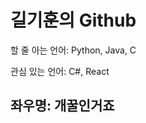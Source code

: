# 길기훈의 Github

할 줄 아는 언어: Python, Java, C   
   
관심 있는 언어: C#, React   

## 좌우명: 개꿀인거죠
<!--

# 으아\~ 들이대\~으아\~ 들이대\~으아\~ 들이대\~으아\~ 들이대\~으아\~ 들이대\~으아\~ 들이대\~으아\~ 들이대\~으아\~ 들이대\~으아\~ 들이대\~으아\~ 들이대\~으아\~ 들이대\~으아\~ 들이대\~으아\~ 들이대\~으아\~ 들이대\~으아\~ 들이대\~으아\~ 들이대\~으아\~ 들이대\~으아\~ 들이대\~으아\~ 들이대\~으아\~ 들이대\~으아\~ 들이대\~으아\~ 들이대\~으아\~ 들이대\~으아\~ 들이대\~으아\~ 들이대\~으아\~ 들이대\~으아\~ 들이대\~으아\~ 들이대\~으아\~ 들이대\~으아\~ 들이대\~으아\~ 들이대\~으아\~ 들이대\~으아\~ 들이대\~으아\~ 들이대\~으아\~ 들이대\~으아\~ 들이대\~으아\~ 들이대\~으아\~ 들이대\~으아\~ 들이대\~으아\~ 들이대\~으아\~ 들이대\~으아\~ 들이대\~으아\~ 들이대\~으아\~ 들이대\~으아\~ 들이대\~으아\~ 들이대\~으아\~ 들이대\~으아\~ 들이대\~으아\~ 들이대\~으아\~ 들이대\~으아\~ 들이대\~으아\~ 들이대\~으아\~ 들이대\~으아\~ 들이대\~으아\~ 들이대\~으아\~ 들이대\~으아\~ 들이대\~으아\~ 들이대\~으아\~ 들이대\~으아\~ 들이대\~으아\~ 들이대\~으아\~ 들이대\~으아\~ 들이대\~으아\~ 들이대\~으아\~ 들이대\~으아\~ 들이대\~으아\~ 들이대\~으아\~ 들이대\~으아\~ 들이대\~으아\~ 들이대\~으아\~ 들이대\~으아\~ 들이대\~으아\~ 들이대\~으아\~ 들이대\~으아\~ 들이대\~으아\~ 들이대\~으아\~ 들이대\~으아\~ 들이대\~으아\~ 들이대\~으아\~ 들이대\~으아\~ 들이대\~으아\~ 들이대\~으아\~ 들이대\~으아\~ 들이대\~으아\~ 들이대\~으아\~ 들이대\~으아\~ 들이대\~으아\~ 들이대\~으아\~ 들이대\~으아\~ 들이대\~으아\~ 들이대\~으아\~ 들이대\~으아\~ 들이대\~으아\~ 들이대\~으아\~ 들이대\~으아\~ 들이대\~으아\~ 들이대\~으아\~ 들이대\~으아\~ 들이대\~으아\~ 들이대\~으아\~ 들이대\~으아\~ 들이대\~으아\~ 들이대\~으아\~ 들이대\~으아\~ 들이대\~으아\~ 들이대\~으아\~ 들이대\~으아\~ 들이대\~으아\~ 들이대\~으아\~ 들이대\~으아\~ 들이대\~으아\~ 들이대\~으아\~ 들이대\~으아\~ 들이대\~으아\~ 들이대\~으아\~ 들이대\~으아\~ 들이대\~으아\~ 들이대\~으아\~ 들이대\~으아\~ 들이대\~으아\~ 들이대\~으아\~ 들이대\~으아\~ 들이대\~으아\~ 들이대\~으아\~ 들이대\~으아\~ 들이대\~으아\~ 들이대\~으아\~ 들이대\~으아\~ 들이대\~으아\~ 들이대\~으아\~ 들이대\~으아\~ 들이대\~으아\~ 들이대\~으아\~ 들이대\~으아\~ 들이대\~으아\~ 들이대\~으아\~ 들이대\~으아\~ 들이대\~으아\~ 들이대\~으아\~ 들이대\~으아\~ 들이대\~으아\~ 들이대\~으아\~ 들이대\~으아\~ 들이대\~으아\~ 들이대\~으아\~ 들이대\~으아\~ 들이대\~으아\~ 들이대\~으아\~ 들이대\~으아\~ 들이대\~으아\~ 들이대\~으아\~ 들이대\~으아\~ 들이대\~으아\~ 들이대\~으아\~ 들이대\~으아\~ 들이대\~으아\~ 들이대\~으아\~ 들이대\~으아\~ 들이대\~으아\~ 들이대\~으아\~ 들이대\~으아\~ 들이대\~으아\~ 들이대\~으아\~ 들이대\~으아\~ 들이대\~으아\~ 들이대\~으아\~ 들이대\~으아\~ 들이대\~으아\~ 들이대\~으아\~ 들이대\~으아\~ 들이대\~으아\~ 들이대\~으아\~ 들이대\~으아\~ 들이대\~으아\~ 들이대\~으아\~ 들이대\~으아\~ 들이대\~으아\~ 들이대\~으아\~ 들이대\~으아\~ 들이대\~으아\~ 들이대\~으아\~ 들이대\~으아\~ 들이대\~으아\~ 들이대\~으아\~ 들이대\~으아\~ 들이대\~으아\~ 들이대\~으아\~ 들이대\~으아\~ 들이대\~으아\~ 들이대\~으아\~ 들이대\~으아\~ 들이대\~으아\~ 들이대\~으아\~ 들이대\~으아\~ 들이대\~으아\~ 들이대\~으아\~ 들이대\~으아\~ 들이대\~으아\~ 들이대\~으아\~ 들이대\~으아\~ 들이대\~으아\~ 들이대\~으아\~ 들이대\~으아\~ 들이대\~으아\~ 들이대\~으아\~ 들이대\~으아\~ 들이대\~으아\~ 들이대\~으아\~ 들이대\~으아\~ 들이대\~으아\~ 들이대\~으아\~ 들이대\~으아\~ 들이대\~으아\~ 들이대\~으아\~ 들이대\~으아\~ 들이대\~으아\~ 들이대\~으아\~ 들이대\~으아\~ 들이대\~으아\~ 들이대\~으아\~ 들이대\~으아\~ 들이대\~으아\~ 들이대\~으아\~ 들이대\~으아\~ 들이대\~으아\~ 들이대\~으아\~ 들이대\~으아\~ 들이대\~으아\~ 들이대\~으아\~ 들이대\~으아\~ 들이대\~으아\~ 들이대\~으아\~ 들이대\~으아\~ 들이대\~으아\~ 들이대\~으아\~ 들이대\~으아\~ 들이대\~으아\~ 들이대\~으아\~ 들이대\~으아\~ 들이대\~으아\~ 들이대\~으아\~ 들이대\~으아\~ 들이대\~으아\~ 들이대\~으아\~ 들이대\~으아\~ 들이대\~으아\~ 들이대\~으아\~ 들이대\~으아\~ 들이대\~으아\~ 들이대\~으아\~ 들이대\~으아\~ 들이대\~으아\~ 들이대\~으아\~ 들이대\~으아\~ 들이대\~으아\~ 들이대\~으아\~ 들이대\~으아\~ 들이대\~으아\~ 들이대\~으아\~ 들이대\~으아\~ 들이대\~으아\~ 들이대\~으아\~ 들이대\~으아\~ 들이대\~으아\~ 들이대\~으아\~ 들이대\~으아\~ 들이대\~으아\~ 들이대\~으아\~ 들이대\~으아\~ 들이대\~으아\~ 들이대\~으아\~ 들이대\~으아\~ 들이대\~으아\~ 들이대\~으아\~ 들이대\~으아\~ 들이대\~으아\~ 들이대\~으아\~ 들이대\~으아\~ 들이대\~으아\~ 들이대\~으아\~ 들이대\~으아\~ 들이대\~으아\~ 들이대\~으아\~ 들이대\~으아\~ 들이대\~으아\~ 들이대\~으아\~ 들이대\~으아\~ 들이대\~으아\~ 들이대\~으아\~ 들이대\~으아\~ 들이대\~으아\~ 들이대\~으아\~ 들이대\~으아\~ 들이대\~으아\~ 들이대\~으아\~ 들이대\~으아\~ 들이대\~으아\~ 들이대\~으아\~ 들이대\~으아\~ 들이대\~으아\~ 들이대\~으아\~ 들이대\~으아\~ 들이대\~으아\~ 들이대\~으아\~ 들이대\~으아\~ 들이대\~으아\~ 들이대\~으아\~ 들이대\~으아\~ 들이대\~으아\~ 들이대\~으아\~ 들이대\~으아\~ 들이대\~으아\~ 들이대\~으아\~ 들이대\~으아\~ 들이대\~으아\~ 들이대\~으아\~ 들이대\~으아\~ 들이대\~으아\~ 들이대\~으아\~ 들이대\~으아\~ 들이대\~으아\~ 들이대\~으아\~ 들이대\~으아\~ 들이대\~으아\~ 들이대\~으아\~ 들이대\~으아\~ 들이대\~으아\~ 들이대\~으아\~ 들이대\~으아\~ 들이대\~으아\~ 들이대\~으아\~ 들이대\~으아\~ 들이대\~으아\~ 들이대\~으아\~ 들이대\~으아\~ 들이대\~으아\~ 들이대\~으아\~ 들이대\~으아\~ 들이대\~으아\~ 들이대\~으아\~ 들이대\~으아\~ 들이대\~으아\~ 들이대\~으아\~ 들이대\~으아\~ 들이대\~으아\~ 들이대\~으아\~ 들이대\~으아\~ 들이대\~으아\~ 들이대\~으아\~ 들이대\~으아\~ 들이대\~으아\~ 들이대\~으아\~ 들이대\~으아\~ 들이대\~으아\~ 들이대\~으아\~ 들이대\~으아\~ 들이대\~으아\~ 들이대\~으아\~ 들이대\~으아\~ 들이대\~으아\~ 들이대\~으아\~ 들이대\~으아\~ 들이대\~으아\~ 들이대\~으아\~ 들이대\~으아\~ 들이대\~으아\~ 들이대\~으아\~ 들이대\~으아\~ 들이대\~으아\~ 들이대\~으아\~ 들이대\~으아\~ 들이대\~으아\~ 들이대\~으아\~ 들이대\~으아\~ 들이대\~으아\~ 들이대\~으아\~ 들이대\~으아\~ 들이대\~으아\~ 들이대\~으아\~ 들이대\~으아\~ 들이대\~으아\~ 들이대\~으아\~ 들이대\~으아\~ 들이대\~으아\~ 들이대\~으아\~ 들이대\~으아\~ 들이대\~으아\~ 들이대\~으아\~ 들이대\~으아\~ 들이대\~으아\~ 들이대\~으아\~ 들이대\~으아\~ 들이대\~으아\~ 들이대\~으아\~ 들이대\~으아\~ 들이대\~으아\~ 들이대\~으아\~ 들이대\~으아\~ 들이대\~으아\~ 들이대\~으아\~ 들이대\~으아\~ 들이대\~으아\~ 들이대\~으아\~ 들이대\~으아\~ 들이대\~으아\~ 들이대\~으아\~ 들이대\~으아\~ 들이대\~으아\~ 들이대\~으아\~ 들이대\~으아\~ 들이대\~으아\~ 들이대\~으아\~ 들이대\~으아\~ 들이대\~으아\~ 들이대\~으아\~ 들이대\~으아\~ 들이대\~으아\~ 들이대\~으아\~ 들이대\~으아\~ 들이대\~으아\~ 들이대\~으아\~ 들이대\~으아\~ 들이대\~으아\~ 들이대\~으아\~ 들이대\~으아\~ 들이대\~으아\~ 들이대\~으아\~ 들이대\~으아\~ 들이대\~으아\~ 들이대\~으아\~ 들이대\~으아\~ 들이대\~으아\~ 들이대\~으아\~ 들이대\~으아\~ 들이대\~으아\~ 들이대\~으아\~ 들이대\~으아\~ 들이대\~으아\~ 들이대\~으아\~ 들이대\~으아\~ 들이대\~으아\~ 들이대\~으아\~ 들이대\~으아\~ 들이대\~으아\~ 들이대\~으아\~ 들이대\~으아\~ 들이대\~으아\~ 들이대\~으아\~ 들이대\~으아\~ 들이대\~으아\~ 들이대\~으아\~ 들이대\~으아\~ 들이대\~으아\~ 들이대\~으아\~ 들이대\~으아\~ 들이대\~으아\~ 들이대\~으아\~ 들이대\~으아\~ 들이대\~으아\~ 들이대\~으아\~ 들이대\~으아\~ 들이대\~으아\~ 들이대\~으아\~ 들이대\~으아\~ 들이대\~으아\~ 들이대\~으아\~ 들이대\~으아\~ 들이대\~으아\~ 들이대\~으아\~ 들이대\~으아\~ 들이대\~으아\~ 들이대\~으아\~ 들이대\~으아\~ 들이대\~으아\~ 들이대\~으아\~ 들이대\~으아\~ 들이대\~으아\~ 들이대\~으아\~ 들이대\~으아\~ 들이대\~으아\~ 들이대\~으아\~ 들이대\~으아\~ 들이대\~으아\~ 들이대\~으아\~ 들이대\~으아\~ 들이대\~으아\~ 들이대\~으아\~ 들이대\~으아\~ 들이대\~으아\~ 들이대\~으아\~ 들이대\~으아\~ 들이대\~으아\~ 들이대\~으아\~ 들이대\~으아\~ 들이대\~으아\~ 들이대\~으아\~ 들이대\~으아\~ 들이대\~으아\~ 들이대\~으아\~ 들이대\~으아\~ 들이대\~으아\~ 들이대\~으아\~ 들이대\~으아\~ 들이대\~으아\~ 들이대\~으아\~ 들이대\~으아\~ 들이대\~으아\~ 들이대\~으아\~ 들이대\~으아\~ 들이대\~으아\~ 들이대\~으아\~ 들이대\~으아\~ 들이대\~으아\~ 들이대\~으아\~ 들이대\~으아\~ 들이대\~으아\~ 들이대\~으아\~ 들이대\~으아\~ 들이대\~으아\~ 들이대\~으아\~ 들이대\~으아\~ 들이대\~으아\~ 들이대\~으아\~ 들이대\~으아\~ 들이대\~으아\~ 들이대\~으아\~ 들이대\~으아\~ 들이대\~으아\~ 들이대\~으아\~ 들이대\~으아\~ 들이대\~으아\~ 들이대\~으아\~ 들이대\~으아\~ 들이대\~으아\~ 들이대\~으아\~ 들이대\~으아\~ 들이대\~으아\~ 들이대\~으아\~ 들이대\~으아\~ 들이대\~으아\~ 들이대\~으아\~ 들이대\~으아\~ 들이대\~으아\~ 들이대\~으아\~ 들이대\~으아\~ 들이대\~으아\~ 들이대\~으아\~ 들이대\~으아\~ 들이대\~으아\~ 들이대\~으아\~ 들이대\~으아\~ 들이대\~으아\~ 들이대\~으아\~ 들이대\~으아\~ 들이대\~으아\~ 들이대\~으아\~ 들이대\~으아\~ 들이대\~으아\~ 들이대\~으아\~ 들이대\~으아\~ 들이대\~으아\~ 들이대\~으아\~ 들이대\~으아\~ 들이대\~으아\~ 들이대\~으아\~ 들이대\~으아\~ 들이대\~으아\~ 들이대\~으아\~ 들이대\~으아\~ 들이대\~으아\~ 들이대\~으아\~ 들이대\~으아\~ 들이대\~으아\~ 들이대\~으아\~ 들이대\~으아\~ 들이대\~으아\~ 들이대\~으아\~ 들이대\~으아\~ 들이대\~으아\~ 들이대\~으아\~ 들이대\~으아\~ 들이대\~으아\~ 들이대\~으아\~ 들이대\~으아\~ 들이대\~으아\~ 들이대\~으아\~ 들이대\~으아\~ 들이대\~으아\~ 들이대\~으아\~ 들이대\~으아\~ 들이대\~으아\~ 들이대\~으아\~ 들이대\~으아\~ 들이대\~으아\~ 들이대\~으아\~ 들이대\~으아\~ 들이대\~으아\~ 들이대\~으아\~ 들이대\~으아\~ 들이대\~으아\~ 들이대\~으아\~ 들이대\~으아\~ 들이대\~으아\~ 들이대\~으아\~ 들이대\~으아\~ 들이대\~으아\~ 들이대\~으아\~ 들이대\~으아\~ 들이대\~으아\~ 들이대\~으아\~ 들이대\~으아\~ 들이대\~으아\~ 들이대\~으아\~ 들이대\~으아\~ 들이대\~으아\~ 들이대\~으아\~ 들이대\~으아\~ 들이대\~으아\~ 들이대\~으아\~ 들이대\~으아\~ 들이대\~으아\~ 들이대\~으아\~ 들이대\~으아\~ 들이대\~으아\~ 들이대\~으아\~ 들이대\~으아\~ 들이대\~으아\~ 들이대\~으아\~ 들이대\~으아\~ 들이대\~으아\~ 들이대\~으아\~ 들이대\~으아\~ 들이대\~으아\~ 들이대\~으아\~ 들이대\~으아\~ 들이대\~으아\~ 들이대\~으아\~ 들이대\~으아\~ 들이대\~으아\~ 들이대\~으아\~ 들이대\~으아\~ 들이대\~으아\~ 들이대\~으아\~ 들이대\~으아\~ 들이대\~으아\~ 들이대\~으아\~ 들이대\~으아\~ 들이대\~으아\~ 들이대\~으아\~ 들이대\~으아\~ 들이대\~으아\~ 들이대\~으아\~ 들이대\~으아\~ 들이대\~으아\~ 들이대\~으아\~ 들이대\~으아\~ 들이대\~으아\~ 들이대\~으아\~ 들이대\~으아\~ 들이대\~으아\~ 들이대\~으아\~ 들이대\~으아\~ 들이대\~으아\~ 들이대\~으아\~ 들이대\~으아\~ 들이대\~으아\~ 들이대\~으아\~ 들이대\~으아\~ 들이대\~으아\~ 들이대\~으아\~ 들이대\~으아\~ 들이대\~으아\~ 들이대\~으아\~ 들이대\~으아\~ 들이대\~으아\~ 들이대\~으아\~ 들이대\~으아\~ 들이대\~으아\~ 들이대\~으아\~ 들이대\~으아\~ 들이대\~으아\~ 들이대\~으아\~ 들이대\~으아\~ 들이대\~으아\~ 들이대\~으아\~ 들이대\~으아\~ 들이대\~으아\~ 들이대\~으아\~ 들이대\~으아\~ 들이대\~으아\~ 들이대\~으아\~ 들이대\~으아\~ 들이대\~으아\~ 들이대\~으아\~ 들이대\~으아\~ 들이대\~으아\~ 들이대\~으아\~ 들이대\~으아\~ 들이대\~으아\~ 들이대\~으아\~ 들이대\~으아\~ 들이대\~으아\~ 들이대\~으아\~ 들이대\~으아\~ 들이대\~으아\~ 들이대\~으아\~ 들이대\~으아\~ 들이대\~으아\~ 들이대\~으아\~ 들이대\~으아\~ 들이대\~으아\~ 들이대\~으아\~ 들이대\~으아\~ 들이대\~으아\~ 들이대\~으아\~ 들이대\~으아\~ 들이대\~으아\~ 들이대\~으아\~ 들이대\~으아\~ 들이대\~으아\~ 들이대\~으아\~ 들이대\~으아\~ 들이대\~으아\~ 들이대\~으아\~ 들이대\~으아\~ 들이대\~으아\~ 들이대\~으아\~ 들이대\~으아\~ 들이대\~으아\~ 들이대\~으아\~ 들이대\~으아\~ 들이대\~으아\~ 들이대\~으아\~ 들이대\~으아\~ 들이대\~으아\~ 들이대\~으아\~ 들이대\~으아\~ 들이대\~으아\~ 들이대\~으아\~ 들이대\~으아\~ 들이대\~으아\~ 들이대\~으아\~ 들이대\~으아\~ 들이대\~으아\~ 들이대\~으아\~ 들이대\~으아\~ 들이대\~으아\~ 들이대\~으아\~ 들이대\~으아\~ 들이대\~으아\~ 들이대\~으아\~ 들이대\~으아\~ 들이대\~으아\~ 들이대\~으아\~ 들이대\~으아\~ 들이대\~으아\~ 들이대\~으아\~ 들이대\~으아\~ 들이대\~으아\~ 들이대\~으아\~ 들이대\~으아\~ 들이대\~으아\~ 들이대\~으아\~ 들이대\~으아\~ 들이대\~으아\~ 들이대\~으아\~ 들이대\~으아\~ 들이대\~으아\~ 들이대\~으아\~ 들이대\~으아\~ 들이대\~으아\~ 들이대\~으아\~ 들이대\~으아\~ 들이대\~으아\~ 들이대\~으아\~ 들이대\~으아\~ 들이대\~으아\~ 들이대\~으아\~ 들이대\~으아\~ 들이대\~으아\~ 들이대\~으아\~ 들이대\~으아\~ 들이대\~으아\~ 들이대\~으아\~ 들이대\~으아\~ 들이대\~으아\~ 들이대\~으아\~ 들이대\~으아\~ 들이대\~으아\~ 들이대\~으아\~ 들이대\~으아\~ 들이대\~으아\~ 들이대\~으아\~ 들이대\~으아\~ 들이대\~으아\~ 들이대\~으아\~ 들이대\~으아\~ 들이대\~으아\~ 들이대\~으아\~ 들이대\~으아\~ 들이대\~으아\~ 들이대\~으아\~ 들이대\~으아\~ 들이대\~으아\~ 들이대\~으아\~ 들이대\~으아\~ 들이대\~으아\~ 들이대\~으아\~ 들이대\~으아\~ 들이대\~으아\~ 들이대\~으아\~ 들이대\~으아\~ 들이대\~으아\~ 들이대\~으아\~ 들이대\~으아\~ 들이대\~으아\~ 들이대\~으아\~ 들이대\~으아\~ 들이대\~으아\~ 들이대\~으아\~ 들이대\~으아\~ 들이대\~으아\~ 들이대\~으아\~ 들이대\~으아\~ 들이대\~으아\~ 들이대\~으아\~ 들이대\~으아\~ 들이대\~으아\~ 들이대\~으아\~ 들이대\~으아\~ 들이대\~으아\~ 들이대\~으아\~ 들이대\~으아\~ 들이대\~으아\~ 들이대\~으아\~ 들이대\~으아\~ 들이대\~으아\~ 들이대\~으아\~ 들이대\~으아\~ 들이대\~으아\~ 들이대\~으아\~ 들이대\~으아\~ 들이대\~으아\~ 들이대\~으아\~ 들이대\~으아\~ 들이대\~으아\~ 들이대\~으아\~ 들이대\~으아\~ 들이대\~으아\~ 들이대\~으아\~ 들이대\~으아\~ 들이대\~으아\~ 들이대\~으아\~ 들이대\~으아\~ 들이대\~으아\~ 들이대\~으아\~ 들이대\~으아\~ 들이대\~으아\~ 들이대\~으아\~ 들이대\~으아\~ 들이대\~으아\~ 들이대\~으아\~ 들이대\~으아\~ 들이대\~으아\~ 들이대\~으아\~ 들이대\~으아\~ 들이대\~으아\~ 들이대\~으아\~ 들이대\~으아\~ 들이대\~으아\~ 들이대\~으아\~ 들이대\~으아\~ 들이대\~으아\~ 들이대\~으아\~ 들이대\~으아\~ 들이대\~으아\~ 들이대\~으아\~ 들이대\~으아\~ 들이대\~으아\~ 들이대\~으아\~ 들이대\~으아\~ 들이대\~으아\~ 들이대\~으아\~ 들이대\~으아\~ 들이대\~으아\~ 들이대\~으아\~ 들이대\~으아\~ 들이대\~으아\~ 들이대\~으아\~ 들이대\~으아\~ 들이대\~으아\~ 들이대\~으아\~ 들이대\~으아\~ 들이대\~으아\~ 들이대\~으아\~ 들이대\~으아\~ 들이대\~으아\~ 들이대\~으아\~ 들이대\~으아\~ 들이대\~으아\~ 들이대\~으아\~ 들이대\~으아\~ 들이대\~으아\~ 들이대\~으아\~ 들이대\~으아\~ 들이대\~으아\~ 들이대\~으아\~ 들이대\~으아\~ 들이대\~으아\~ 들이대\~으아\~ 들이대\~으아\~ 들이대\~으아\~ 들이대\~으아\~ 들이대\~으아\~ 들이대\~으아\~ 들이대\~으아\~ 들이대\~으아\~ 들이대\~으아\~ 들이대\~으아\~ 들이대\~으아\~ 들이대\~으아\~ 들이대\~으아\~ 들이대\~으아\~ 들이대\~으아\~ 들이대\~으아\~ 들이대\~으아\~ 들이대\~으아\~ 들이대\~으아\~ 들이대\~으아\~ 들이대\~으아\~ 들이대\~으아\~ 들이대\~으아\~ 들이대\~으아\~ 들이대\~으아\~ 들이대\~으아\~ 들이대\~으아\~ 들이대\~으아\~ 들이대\~으아\~ 들이대\~으아\~ 들이대\~으아\~ 들이대\~으아\~ 들이대\~으아\~ 들이대\~으아\~ 들이대\~으아\~ 들이대\~으아\~ 들이대\~으아\~ 들이대\~으아\~ 들이대\~으아\~ 들이대\~으아\~ 들이대\~으아\~ 들이대\~으아\~ 들이대\~으아\~ 들이대\~으아\~ 들이대\~으아\~ 들이대\~으아\~ 들이대\~으아\~ 들이대\~으아\~ 들이대\~으아\~ 들이대\~으아\~ 들이대\~으아\~ 들이대\~으아\~ 들이대\~으아\~ 들이대\~으아\~ 들이대\~으아\~ 들이대\~으아\~ 들이대\~으아\~ 들이대\~으아\~ 들이대\~으아\~ 들이대\~으아\~ 들이대\~으아\~ 들이대\~으아\~ 들이대\~으아\~ 들이대\~으아\~ 들이대\~으아\~ 들이대\~으아\~ 들이대\~으아\~ 들이대\~으아\~ 들이대\~으아\~ 들이대\~으아\~ 들이대\~으아\~ 들이대\~으아\~ 들이대\~으아\~ 들이대\~으아\~ 들이대\~으아\~ 들이대\~으아\~ 들이대\~으아\~ 들이대\~으아\~ 들이대\~으아\~ 들이대\~으아\~ 들이대\~으아\~ 들이대\~으아\~ 들이대\~으아\~ 들이대\~으아\~ 들이대\~으아\~ 들이대\~으아\~ 들이대\~으아\~ 들이대\~으아\~ 들이대\~으아\~ 들이대\~으아\~ 들이대\~으아\~ 들이대\~으아\~ 들이대\~으아\~ 들이대\~으아\~ 들이대\~으아\~ 들이대\~으아\~ 들이대\~으아\~ 들이대\~으아\~ 들이대\~으아\~ 들이대\~으아\~ 들이대\~으아\~ 들이대\~으아\~ 들이대\~으아\~ 들이대\~으아\~ 들이대\~으아\~ 들이대\~으아\~ 들이대\~으아\~ 들이대\~으아\~ 들이대\~으아\~ 들이대\~으아\~ 들이대\~으아\~ 들이대\~으아\~ 들이대\~으아\~ 들이대\~으아\~ 들이대\~으아\~ 들이대\~으아\~ 들이대\~으아\~ 들이대\~으아\~ 들이대\~으아\~ 들이대\~으아\~ 들이대\~으아\~ 들이대\~으아\~ 들이대\~으아\~ 들이대\~으아\~ 들이대\~으아\~ 들이대\~으아\~ 들이대\~으아\~ 들이대\~으아\~ 들이대\~으아\~ 들이대\~으아\~ 들이대\~으아\~ 들이대\~으아\~ 들이대\~으아\~ 들이대\~으아\~ 들이대\~으아\~ 들이대\~으아\~ 들이대\~으아\~ 들이대\~으아\~ 들이대\~으아\~ 들이대\~으아\~ 들이대\~으아\~ 들이대\~으아\~ 들이대\~으아\~ 들이대\~으아\~ 들이대\~으아\~ 들이대\~으아\~ 들이대\~으아\~ 들이대\~으아\~ 들이대\~으아\~ 들이대\~으아\~ 들이대\~으아\~ 들이대\~으아\~ 들이대\~으아\~ 들이대\~으아\~ 들이대\~으아\~ 들이대\~으아\~ 들이대\~으아\~ 들이대\~으아\~ 들이대\~으아\~ 들이대\~으아\~ 들이대\~으아\~ 들이대\~으아\~ 들이대\~으아\~ 들이대\~으아\~ 들이대\~으아\~ 들이대\~으아\~ 들이대\~으아\~ 들이대\~으아\~ 들이대\~으아\~ 들이대\~으아\~ 들이대\~으아\~ 들이대\~으아\~ 들이대\~으아\~ 들이대\~으아\~ 들이대\~으아\~ 들이대\~으아\~ 들이대\~으아\~ 들이대\~으아\~ 들이대\~으아\~ 들이대\~으아\~ 들이대\~으아\~ 들이대\~으아\~ 들이대\~으아\~ 들이대\~으아\~ 들이대\~으아\~ 들이대\~으아\~ 들이대\~으아\~ 들이대\~으아\~ 들이대\~으아\~ 들이대\~으아\~ 들이대\~으아\~ 들이대\~으아\~ 들이대\~으아\~ 들이대\~으아\~ 들이대\~으아\~ 들이대\~으아\~ 들이대\~으아\~ 들이대\~으아\~ 들이대\~으아\~ 들이대\~으아\~ 들이대\~으아\~ 들이대\~으아\~ 들이대\~으아\~ 들이대\~으아\~ 들이대\~으아\~ 들이대\~으아\~ 들이대\~으아\~ 들이대\~으아\~ 들이대\~으아\~ 들이대\~으아\~ 들이대\~으아\~ 들이대\~으아\~ 들이대\~으아\~ 들이대\~으아\~ 들이대\~으아\~ 들이대\~으아\~ 들이대\~으아\~ 들이대\~으아\~ 들이대\~으아\~ 들이대\~으아\~ 들이대\~으아\~ 들이대\~으아\~ 들이대\~으아\~ 들이대\~으아\~ 들이대\~으아\~ 들이대\~으아\~ 들이대\~으아\~ 들이대\~으아\~ 들이대\~으아\~ 들이대\~으아\~ 들이대\~으아\~ 들이대\~으아\~ 들이대\~으아\~ 들이대\~으아\~ 들이대\~으아\~ 들이대\~으아\~ 들이대\~으아\~ 들이대\~으아\~ 들이대\~으아\~ 들이대\~으아\~ 들이대\~으아\~ 들이대\~으아\~ 들이대\~으아\~ 들이대\~으아\~ 들이대\~으아\~ 들이대\~으아\~ 들이대\~으아\~ 들이대\~으아\~ 들이대\~으아\~ 들이대\~으아\~ 들이대\~으아\~ 들이대\~으아\~ 들이대\~으아\~ 들이대\~으아\~ 들이대\~으아\~ 들이대\~으아\~ 들이대\~으아\~ 들이대\~으아\~ 들이대\~으아\~ 들이대\~으아\~ 들이대\~으아\~ 들이대\~으아\~ 들이대\~으아\~ 들이대\~으아\~ 들이대\~으아\~ 들이대\~으아\~ 들이대\~으아\~ 들이대\~으아\~ 들이대\~으아\~ 들이대\~으아\~ 들이대\~으아\~ 들이대\~으아\~ 들이대\~으아\~ 들이대\~으아\~ 들이대\~으아\~ 들이대\~으아\~ 들이대\~으아\~ 들이대\~으아\~ 들이대\~으아\~ 들이대\~으아\~ 들이대\~으아\~ 들이대\~으아\~ 들이대\~으아\~ 들이대\~으아\~ 들이대\~으아\~ 들이대\~으아\~ 들이대\~으아\~ 들이대\~으아\~ 들이대\~으아\~ 들이대\~으아\~ 들이대\~으아\~ 들이대\~으아\~ 들이대\~으아\~ 들이대\~으아\~ 들이대\~으아\~ 들이대\~으아\~ 들이대\~으아\~ 들이대\~으아\~ 들이대\~으아\~ 들이대\~으아\~ 들이대\~으아\~ 들이대\~으아\~ 들이대\~으아\~ 들이대\~으아\~ 들이대\~으아\~ 들이대\~으아\~ 들이대\~으아\~ 들이대\~으아\~ 들이대\~으아\~ 들이대\~으아\~ 들이대\~으아\~ 들이대\~으아\~ 들이대\~으아\~ 들이대\~으아\~ 들이대\~으아\~ 들이대\~으아\~ 들이대\~으아\~ 들이대\~으아\~ 들이대\~으아\~ 들이대\~으아\~ 들이대\~으아\~ 들이대\~으아\~ 들이대\~으아\~ 들이대\~으아\~ 들이대\~으아\~ 들이대\~으아\~ 들이대\~으아\~ 들이대\~으아\~ 들이대\~으아\~ 들이대\~으아\~ 들이대\~으아\~ 들이대\~으아\~ 들이대\~으아\~ 들이대\~으아\~ 들이대\~으아\~ 들이대\~으아\~ 들이대\~으아\~ 들이대\~으아\~ 들이대\~으아\~ 들이대\~으아\~ 들이대\~으아\~ 들이대\~으아\~ 들이대\~으아\~ 들이대\~으아\~ 들이대\~으아\~ 들이대\~으아\~ 들이대\~으아\~ 들이대\~으아\~ 들이대\~으아\~ 들이대\~으아\~ 들이대\~으아\~ 들이대\~으아\~ 들이대\~으아\~ 들이대\~으아\~ 들이대\~으아\~ 들이대\~으아\~ 들이대\~으아\~ 들이대\~으아\~ 들이대\~으아\~ 들이대\~으아\~ 들이대\~으아\~ 들이대\~으아\~ 들이대\~으아\~ 들이대\~으아\~ 들이대\~으아\~ 들이대\~으아\~ 들이대\~으아\~ 들이대\~으아\~ 들이대\~으아\~ 들이대\~으아\~ 들이대\~으아\~ 들이대\~으아\~ 들이대\~으아\~ 들이대\~으아\~ 들이대\~으아\~ 들이대\~으아\~ 들이대\~으아\~ 들이대\~으아\~ 들이대\~으아\~ 들이대\~으아\~ 들이대\~으아\~ 들이대\~으아\~ 들이대\~으아\~ 들이대\~으아\~ 들이대\~으아\~ 들이대\~으아\~ 들이대\~으아\~ 들이대\~으아\~ 들이대\~으아\~ 들이대\~으아\~ 들이대\~으아\~ 들이대\~으아\~ 들이대\~으아\~ 들이대\~으아\~ 들이대\~으아\~ 들이대\~으아\~ 들이대\~으아\~ 들이대\~으아\~ 들이대\~으아\~ 들이대\~으아\~ 들이대\~으아\~ 들이대\~으아\~ 들이대\~으아\~ 들이대\~으아\~ 들이대\~으아\~ 들이대\~으아\~ 들이대\~으아\~ 들이대\~으아\~ 들이대\~으아\~ 들이대\~으아\~ 들이대\~으아\~ 들이대\~으아\~ 들이대\~으아\~ 들이대\~으아\~ 들이대\~으아\~ 들이대\~으아\~ 들이대\~으아\~ 들이대\~으아\~ 들이대\~으아\~ 들이대\~으아\~ 들이대\~으아\~ 들이대\~으아\~ 들이대\~으아\~ 들이대\~으아\~ 들이대\~으아\~ 들이대\~으아\~ 들이대\~으아\~ 들이대\~으아\~ 들이대\~으아\~ 들이대\~으아\~ 들이대\~으아\~ 들이대\~으아\~ 들이대\~으아\~ 들이대\~으아\~ 들이대\~으아\~ 들이대\~으아\~ 들이대\~으아\~ 들이대\~으아\~ 들이대\~으아\~ 들이대\~으아\~ 들이대\~으아\~ 들이대\~으아\~ 들이대\~으아\~ 들이대\~으아\~ 들이대\~으아\~ 들이대\~으아\~ 들이대\~으아\~ 들이대\~으아\~ 들이대\~으아\~ 들이대\~으아\~ 들이대\~으아\~ 들이대\~으아\~ 들이대\~으아\~ 들이대\~으아\~ 들이대\~으아\~ 들이대\~으아\~ 들이대\~으아\~ 들이대\~으아\~ 들이대\~으아\~ 들이대\~으아\~ 들이대\~으아\~ 들이대\~으아\~ 들이대\~으아\~ 들이대\~으아\~ 들이대\~으아\~ 들이대\~으아\~ 들이대\~으아\~ 들이대\~으아\~ 들이대\~으아\~ 들이대\~으아\~ 들이대\~으아\~ 들이대\~으아\~ 들이대\~으아\~ 들이대\~으아\~ 들이대\~으아\~ 들이대\~으아\~ 들이대\~으아\~ 들이대\~으아\~ 들이대\~으아\~ 들이대\~으아\~ 들이대\~으아\~ 들이대\~으아\~ 들이대\~으아\~ 들이대\~으아\~ 들이대\~으아\~ 들이대\~으아\~ 들이대\~으아\~ 들이대\~으아\~ 들이대\~으아\~ 들이대\~으아\~ 들이대\~으아\~ 들이대\~으아\~ 들이대\~으아\~ 들이대\~으아\~ 들이대\~으아\~ 들이대\~으아\~ 들이대\~으아\~ 들이대\~으아\~ 들이대\~으아\~ 들이대\~으아\~ 들이대\~으아\~ 들이대\~으아\~ 들이대\~으아\~ 들이대\~으아\~ 들이대\~으아\~ 들이대\~으아\~ 들이대\~으아\~ 들이대\~으아\~ 들이대\~으아\~ 들이대\~으아\~ 들이대\~으아\~ 들이대\~으아\~ 들이대\~으아\~ 들이대\~으아\~ 들이대\~으아\~ 들이대\~으아\~ 들이대\~으아\~ 들이대\~으아\~ 들이대\~으아\~ 들이대\~으아\~ 들이대\~으아\~ 들이대\~으아\~ 들이대\~으아\~ 들이대\~으아\~ 들이대\~으아\~ 들이대\~으아\~ 들이대\~으아\~ 들이대\~으아\~ 들이대\~으아\~ 들이대\~으아\~ 들이대\~으아\~ 들이대\~으아\~ 들이대\~으아\~ 들이대\~으아\~ 들이대\~으아\~ 들이대\~으아\~ 들이대\~으아\~ 들이대\~으아\~ 들이대\~으아\~ 들이대\~으아\~ 들이대\~으아\~ 들이대\~으아\~ 들이대\~으아\~ 들이대\~으아\~ 들이대\~으아\~ 들이대\~으아\~ 들이대\~으아\~ 들이대\~으아\~ 들이대\~으아\~ 들이대\~으아\~ 들이대\~으아\~ 들이대\~으아\~ 들이대\~으아\~ 들이대\~으아\~ 들이대\~으아\~ 들이대\~으아\~ 들이대\~으아\~ 들이대\~으아\~ 들이대\~으아\~ 들이대\~으아\~ 들이대\~으아\~ 들이대\~으아\~ 들이대\~으아\~ 들이대\~으아\~ 들이대\~으아\~ 들이대\~으아\~ 들이대\~으아\~ 들이대\~으아\~ 들이대\~으아\~ 들이대\~으아\~ 들이대\~으아\~ 들이대\~으아\~ 들이대\~으아\~ 들이대\~으아\~ 들이대\~으아\~ 들이대\~으아\~ 들이대\~으아\~ 들이대\~으아\~ 들이대\~으아\~ 들이대\~으아\~ 들이대\~으아\~ 들이대\~으아\~ 들이대\~으아\~ 들이대\~으아\~ 들이대\~으아\~ 들이대\~으아\~ 들이대\~으아\~ 들이대\~으아\~ 들이대\~으아\~ 들이대\~으아\~ 들이대\~으아\~ 들이대\~으아\~ 들이대\~으아\~ 들이대\~으아\~ 들이대\~으아\~ 들이대\~으아\~ 들이대\~으아\~ 들이대\~으아\~ 들이대\~으아\~ 들이대\~으아\~ 들이대\~으아\~ 들이대\~으아\~ 들이대\~으아\~ 들이대\~으아\~ 들이대\~으아\~ 들이대\~으아\~ 들이대\~으아\~ 들이대\~으아\~ 들이대\~으아\~ 들이대\~으아\~ 들이대\~으아\~ 들이대\~으아\~ 들이대\~으아\~ 들이대\~으아\~ 들이대\~으아\~ 들이대\~으아\~ 들이대\~으아\~ 들이대\~으아\~ 들이대\~으아\~ 들이대\~으아\~ 들이대\~으아\~ 들이대\~으아\~ 들이대\~으아\~ 들이대\~으아\~ 들이대\~으아\~ 들이대\~으아\~ 들이대\~으아\~ 들이대\~으아\~ 들이대\~으아\~ 들이대\~으아\~ 들이대\~으아\~ 들이대\~으아\~ 들이대\~으아\~ 들이대\~으아\~ 들이대\~으아\~ 들이대\~으아\~ 들이대\~으아\~ 들이대\~으아\~ 들이대\~으아\~ 들이대\~으아\~ 들이대\~으아\~ 들이대\~으아\~ 들이대\~으아\~ 들이대\~으아\~ 들이대\~으아\~ 들이대\~으아\~ 들이대\~으아\~ 들이대\~으아\~ 들이대\~으아\~ 들이대\~으아\~ 들이대\~으아\~ 들이대\~으아\~ 들이대\~으아\~ 들이대\~으아\~ 들이대\~으아\~ 들이대\~으아\~ 들이대\~으아\~ 들이대\~으아\~ 들이대\~으아\~ 들이대\~으아\~ 들이대\~으아\~ 들이대\~으아\~ 들이대\~으아\~ 들이대\~으아\~ 들이대\~으아\~ 들이대\~으아\~ 들이대\~으아\~ 들이대\~으아\~ 들이대\~으아\~ 들이대\~으아\~ 들이대\~으아\~ 들이대\~으아\~ 들이대\~으아\~ 들이대\~으아\~ 들이대\~으아\~ 들이대\~으아\~ 들이대\~으아\~ 들이대\~으아\~ 들이대\~으아\~ 들이대\~으아\~ 들이대\~으아\~ 들이대\~으아\~ 들이대\~으아\~ 들이대\~으아\~ 들이대\~으아\~ 들이대\~으아\~ 들이대\~으아\~ 들이대\~으아\~ 들이대\~으아\~ 들이대\~으아\~ 들이대\~으아\~ 들이대\~으아\~ 들이대\~으아\~ 들이대\~으아\~ 들이대\~으아\~ 들이대\~으아\~ 들이대\~으아\~ 들이대\~으아\~ 들이대\~으아\~ 들이대\~으아\~ 들이대\~으아\~ 들이대\~으아\~ 들이대\~으아\~ 들이대\~으아\~ 들이대\~으아\~ 들이대\~으아\~ 들이대\~으아\~ 들이대\~으아\~ 들이대\~으아\~ 들이대\~으아\~ 들이대\~으아\~ 들이대\~으아\~ 들이대\~으아\~ 들이대\~으아\~ 들이대\~으아\~ 들이대\~으아\~ 들이대\~으아\~ 들이대\~으아\~ 들이대\~으아\~ 들이대\~으아\~ 들이대\~으아\~ 들이대\~으아\~ 들이대\~으아\~ 들이대\~으아\~ 들이대\~으아\~ 들이대\~으아\~ 들이대\~으아\~ 들이대\~으아\~ 들이대\~으아\~ 들이대\~으아\~ 들이대\~으아\~ 들이대\~으아\~ 들이대\~으아\~ 들이대\~으아\~ 들이대\~으아\~ 들이대\~으아\~ 들이대\~으아\~ 들이대\~으아\~ 들이대\~으아\~ 들이대\~으아\~ 들이대\~으아\~ 들이대\~으아\~ 들이대\~으아\~ 들이대\~으아\~ 들이대\~으아\~ 들이대\~으아\~ 들이대\~으아\~ 들이대\~으아\~ 들이대\~으아\~ 들이대\~으아\~ 들이대\~으아\~ 들이대\~으아\~ 들이대\~으아\~ 들이대\~으아\~ 들이대\~으아\~ 들이대\~으아\~ 들이대\~으아\~ 들이대\~으아\~ 들이대\~으아\~ 들이대\~으아\~ 들이대\~으아\~ 들이대\~으아\~ 들이대\~으아\~ 들이대\~으아\~ 들이대\~으아\~ 들이대\~으아\~ 들이대\~으아\~ 들이대\~으아\~ 들이대\~으아\~ 들이대\~으아\~ 들이대\~으아\~ 들이대\~으아\~ 들이대\~으아\~ 들이대\~으아\~ 들이대\~으아\~ 들이대\~으아\~ 들이대\~으아\~ 들이대\~으아\~ 들이대\~으아\~ 들이대\~으아\~ 들이대\~으아\~ 들이대\~으아\~ 들이대\~으아\~ 들이대\~으아\~ 들이대\~으아\~ 들이대\~으아\~ 들이대\~으아\~ 들이대\~으아\~ 들이대\~으아\~ 들이대\~으아\~ 들이대\~으아\~ 들이대\~으아\~ 들이대\~으아\~ 들이대\~으아\~ 들이대\~으아\~ 들이대\~으아\~ 들이대\~으아\~ 들이대\~으아\~ 들이대\~으아\~ 들이대\~으아\~ 들이대\~으아\~ 들이대\~으아\~ 들이대\~으아\~ 들이대\~으아\~ 들이대\~으아\~ 들이대\~으아\~ 들이대\~으아\~ 들이대\~으아\~ 들이대\~으아\~ 들이대\~으아\~ 들이대\~으아\~ 들이대\~으아\~ 들이대\~으아\~ 들이대\~으아\~ 들이대\~으아\~ 들이대\~으아\~ 들이대\~으아\~ 들이대\~으아\~ 들이대\~으아\~ 들이대\~으아\~ 들이대\~으아\~ 들이대\~으아\~ 들이대\~으아\~ 들이대\~으아\~ 들이대\~으아\~ 들이대\~으아\~ 들이대\~으아\~ 들이대\~으아\~ 들이대\~으아\~ 들이대\~으아\~ 들이대\~으아\~ 들이대\~으아\~ 들이대\~으아\~ 들이대\~으아\~ 들이대\~으아\~ 들이대\~으아\~ 들이대\~으아\~ 들이대\~으아\~ 들이대\~으아\~ 들이대\~으아\~ 들이대\~으아\~ 들이대\~으아\~ 들이대\~으아\~ 들이대\~으아\~ 들이대\~으아\~ 들이대\~으아\~ 들이대\~으아\~ 들이대\~으아\~ 들이대\~으아\~ 들이대\~으아\~ 들이대\~으아\~ 들이대\~으아\~ 들이대\~으아\~ 들이대\~으아\~ 들이대\~으아\~ 들이대\~으아\~ 들이대\~으아\~ 들이대\~으아\~ 들이대\~으아\~ 들이대\~으아\~ 들이대\~으아\~ 들이대\~으아\~ 들이대\~으아\~ 들이대\~으아\~ 들이대\~으아\~ 들이대\~으아\~ 들이대\~으아\~ 들이대\~으아\~ 들이대\~으아\~ 들이대\~으아\~ 들이대\~으아\~ 들이대\~으아\~ 들이대\~으아\~ 들이대\~으아\~ 들이대\~으아\~ 들이대\~으아\~ 들이대\~으아\~ 들이대\~으아\~ 들이대\~으아\~ 들이대\~으아\~ 들이대\~으아\~ 들이대\~으아\~ 들이대\~으아\~ 들이대\~으아\~ 들이대\~으아\~ 들이대\~으아\~ 들이대\~으아\~ 들이대\~으아\~ 들이대\~으아\~ 들이대\~으아\~ 들이대\~으아\~ 들이대\~으아\~ 들이대\~으아\~ 들이대\~으아\~ 들이대\~으아\~ 들이대\~으아\~ 들이대\~으아\~ 들이대\~으아\~ 들이대\~으아\~ 들이대\~으아\~ 들이대\~으아\~ 들이대\~으아\~ 들이대\~으아\~ 들이대\~으아\~ 들이대\~으아\~ 들이대\~으아\~ 들이대\~으아\~ 들이대\~으아\~ 들이대\~으아\~ 들이대\~으아\~ 들이대\~으아\~ 들이대\~으아\~ 들이대\~으아\~ 들이대\~으아\~ 들이대\~으아\~ 들이대\~으아\~ 들이대\~으아\~ 들이대\~으아\~ 들이대\~으아\~ 들이대\~으아\~ 들이대\~으아\~ 들이대\~으아\~ 들이대\~으아\~ 들이대\~으아\~ 들이대\~으아\~ 들이대\~으아\~ 들이대\~으아\~ 들이대\~으아\~ 들이대\~으아\~ 들이대\~으아\~ 들이대\~으아\~ 들이대\~으아\~ 들이대\~으아\~ 들이대\~으아\~ 들이대\~으아\~ 들이대\~으아\~ 들이대\~으아\~ 들이대\~으아\~ 들이대\~으아\~ 들이대\~으아\~ 들이대\~으아\~ 들이대\~으아\~ 들이대\~으아\~ 들이대\~으아\~ 들이대\~으아\~ 들이대\~으아\~ 들이대\~으아\~ 들이대\~으아\~ 들이대\~으아\~ 들이대\~으아\~ 들이대\~으아\~ 들이대\~으아\~ 들이대\~으아\~ 들이대\~으아\~ 들이대\~으아\~ 들이대\~으아\~ 들이대\~으아\~ 들이대\~으아\~ 들이대\~으아\~ 들이대\~으아\~ 들이대\~으아\~ 들이대\~으아\~ 들이대\~으아\~ 들이대\~으아\~ 들이대\~으아\~ 들이대\~으아\~ 들이대\~으아\~ 들이대\~으아\~ 들이대\~으아\~ 들이대\~으아\~ 들이대\~으아\~ 들이대\~으아\~ 들이대\~으아\~ 들이대\~으아\~ 들이대\~으아\~ 들이대\~으아\~ 들이대\~으아\~ 들이대\~으아\~ 들이대\~으아\~ 들이대\~으아\~ 들이대\~으아\~ 들이대\~으아\~ 들이대\~으아\~ 들이대\~으아\~ 들이대\~으아\~ 들이대\~으아\~ 들이대\~으아\~ 들이대\~으아\~ 들이대\~으아\~ 들이대\~으아\~ 들이대\~으아\~ 들이대\~으아\~ 들이대\~으아\~ 들이대\~으아\~ 들이대\~으아\~ 들이대\~으아\~ 들이대\~으아\~ 들이대\~으아\~ 들이대\~으아\~ 들이대\~으아\~ 들이대\~으아\~ 들이대\~으아\~ 들이대\~으아\~ 들이대\~으아\~ 들이대\~으아\~ 들이대\~으아\~ 들이대\~으아\~ 들이대\~으아\~ 들이대\~으아\~ 들이대\~으아\~ 들이대\~으아\~ 들이대\~으아\~ 들이대\~으아\~ 들이대\~으아\~ 들이대\~으아\~ 들이대\~으아\~ 들이대\~으아\~ 들이대\~으아\~ 들이대\~으아\~ 들이대\~으아\~ 들이대\~으아\~ 들이대\~으아\~ 들이대\~으아\~ 들이대\~으아\~ 들이대\~으아\~ 들이대\~으아\~ 들이대\~으아\~ 들이대\~으아\~ 들이대\~으아\~ 들이대\~으아\~ 들이대\~으아\~ 들이대\~으아\~ 들이대\~으아\~ 들이대\~으아\~ 들이대\~으아\~ 들이대\~으아\~ 들이대\~으아\~ 들이대\~으아\~ 들이대\~으아\~ 들이대\~으아\~ 들이대\~으아\~ 들이대\~으아\~ 들이대\~으아\~ 들이대\~으아\~ 들이대\~으아\~ 들이대\~으아\~ 들이대\~으아\~ 들이대\~으아\~ 들이대\~으아\~ 들이대\~으아\~ 들이대\~으아\~ 들이대\~으아\~ 들이대\~으아\~ 들이대\~으아\~ 들이대\~으아\~ 들이대\~으아\~ 들이대\~으아\~ 들이대\~으아\~ 들이대\~으아\~ 들이대\~으아\~ 들이대\~으아\~ 들이대\~으아\~ 들이대\~으아\~ 들이대\~으아\~ 들이대\~으아\~ 들이대\~으아\~ 들이대\~으아\~ 들이대\~으아\~ 들이대\~으아\~ 들이대\~으아\~ 들이대\~으아\~ 들이대\~으아\~ 들이대\~으아\~ 들이대\~으아\~ 들이대\~으아\~ 들이대\~으아\~ 들이대\~으아\~ 들이대\~으아\~ 들이대\~으아\~ 들이대\~으아\~ 들이대\~으아\~ 들이대\~으아\~ 들이대\~으아\~ 들이대\~으아\~ 들이대\~으아\~ 들이대\~으아\~ 들이대\~으아\~ 들이대\~으아\~ 들이대\~으아\~ 들이대\~으아\~ 들이대\~으아\~ 들이대\~으아\~ 들이대\~으아\~ 들이대\~으아\~ 들이대\~으아\~ 들이대\~으아\~ 들이대\~으아\~ 들이대\~으아\~ 들이대\~으아\~ 들이대\~으아\~ 들이대\~으아\~ 들이대\~으아\~ 들이대\~으아\~ 들이대\~으아\~ 들이대\~으아\~ 들이대\~으아\~ 들이대\~으아\~ 들이대\~으아\~ 들이대\~으아\~ 들이대\~으아\~ 들이대\~으아\~ 들이대\~으아\~ 들이대\~으아\~ 들이대\~으아\~ 들이대\~으아\~ 들이대\~으아\~ 들이대\~으아\~ 들이대\~으아\~ 들이대\~으아\~ 들이대\~으아\~ 들이대\~으아\~ 들이대\~으아\~ 들이대\~으아\~ 들이대\~으아\~ 들이대\~으아\~ 들이대\~으아\~ 들이대\~으아\~ 들이대\~으아\~ 들이대\~으아\~ 들이대\~으아\~ 들이대\~으아\~ 들이대\~으아\~ 들이대\~으아\~ 들이대\~으아\~ 들이대\~으아\~ 들이대\~으아\~ 들이대\~으아\~ 들이대\~으아\~ 들이대\~으아\~ 들이대\~으아\~ 들이대\~으아\~ 들이대\~으아\~ 들이대\~으아\~ 들이대\~으아\~ 들이대\~으아\~ 들이대\~으아\~ 들이대\~으아\~ 들이대\~으아\~ 들이대\~으아\~ 들이대\~으아\~ 들이대\~으아\~ 들이대\~으아\~ 들이대\~으아\~ 들이대\~으아\~ 들이대\~으아\~ 들이대\~으아\~ 들이대\~으아\~ 들이대\~으아\~ 들이대\~으아\~ 들이대\~으아\~ 들이대\~으아\~ 들이대\~으아\~ 들이대\~으아\~ 들이대\~으아\~ 들이대\~으아\~ 들이대\~으아\~ 들이대\~으아\~ 들이대\~으아\~ 들이대\~으아\~ 들이대\~으아\~ 들이대\~으아\~ 들이대\~으아\~ 들이대\~으아\~ 들이대\~으아\~ 들이대\~으아\~ 들이대\~으아\~ 들이대\~으아\~ 들이대\~으아\~ 들이대\~으아\~ 들이대\~으아\~ 들이대\~으아\~ 들이대\~으아\~ 들이대\~으아\~ 들이대\~으아\~ 들이대\~으아\~ 들이대\~으아\~ 들이대\~으아\~ 들이대\~으아\~ 들이대\~으아\~ 들이대\~으아\~ 들이대\~으아\~ 들이대\~으아\~ 들이대\~으아\~ 들이대\~으아\~ 들이대\~으아\~ 들이대\~으아\~ 들이대\~으아\~ 들이대\~으아\~ 들이대\~으아\~ 들이대\~으아\~ 들이대\~으아\~ 들이대\~으아\~ 들이대\~으아\~ 들이대\~으아\~ 들이대\~으아\~ 들이대\~으아\~ 들이대\~으아\~ 들이대\~으아\~ 들이대\~으아\~ 들이대\~으아\~ 들이대\~으아\~ 들이대\~으아\~ 들이대\~으아\~ 들이대\~으아\~ 들이대\~으아\~ 들이대\~으아\~ 들이대\~으아\~ 들이대\~으아\~ 들이대\~으아\~ 들이대\~으아\~ 들이대\~으아\~ 들이대\~으아\~ 들이대\~으아\~ 들이대\~으아\~ 들이대\~으아\~ 들이대\~으아\~ 들이대\~으아\~ 들이대\~으아\~ 들이대\~으아\~ 들이대\~으아\~ 들이대\~으아\~ 들이대\~으아\~ 들이대\~으아\~ 들이대\~으아\~ 들이대\~으아\~ 들이대\~으아\~ 들이대\~으아\~ 들이대\~으아\~ 들이대\~으아\~ 들이대\~으아\~ 들이대\~으아\~ 들이대\~으아\~ 들이대\~으아\~ 들이대\~으아\~ 들이대\~으아\~ 들이대\~으아\~ 들이대\~으아\~ 들이대\~으아\~ 들이대\~으아\~ 들이대\~으아\~ 들이대\~으아\~ 들이대\~으아\~ 들이대\~으아\~ 들이대\~으아\~ 들이대\~으아\~ 들이대\~으아\~ 들이대\~으아\~ 들이대\~으아\~ 들이대\~으아\~ 들이대\~으아\~ 들이대\~으아\~ 들이대\~으아\~ 들이대\~으아\~ 들이대\~으아\~ 들이대\~으아\~ 들이대\~으아\~ 들이대\~으아\~ 들이대\~으아\~ 들이대\~으아\~ 들이대\~으아\~ 들이대\~으아\~ 들이대\~으아\~ 들이대\~으아\~ 들이대\~으아\~ 들이대\~으아\~ 들이대\~으아\~ 들이대\~으아\~ 들이대\~으아\~ 들이대\~으아\~ 들이대\~으아\~ 들이대\~으아\~ 들이대\~으아\~ 들이대\~으아\~ 들이대\~으아\~ 들이대\~으아\~ 들이대\~으아\~ 들이대\~으아\~ 들이대\~으아\~ 들이대\~으아\~ 들이대\~으아\~ 들이대\~으아\~ 들이대\~으아\~ 들이대\~으아\~ 들이대\~으아\~ 들이대\~으아\~ 들이대\~으아\~ 들이대\~으아\~ 들이대\~으아\~ 들이대\~으아\~ 들이대\~으아\~ 들이대\~으아\~ 들이대\~으아\~ 들이대\~으아\~ 들이대\~으아\~ 들이대\~으아\~ 들이대\~으아\~ 들이대\~으아\~ 들이대\~으아\~ 들이대\~으아\~ 들이대\~으아\~ 들이대\~으아\~ 들이대\~으아\~ 들이대\~으아\~ 들이대\~으아\~ 들이대\~으아\~ 들이대\~으아\~ 들이대\~으아\~ 들이대\~으아\~ 들이대\~으아\~ 들이대\~으아\~ 들이대\~으아\~ 들이대\~으아\~ 들이대\~으아\~ 들이대\~으아\~ 들이대\~으아\~ 들이대\~으아\~ 들이대\~으아\~ 들이대\~으아\~ 들이대\~으아\~ 들이대\~으아\~ 들이대\~으아\~ 들이대\~으아\~ 들이대\~으아\~ 들이대\~으아\~ 들이대\~으아\~ 들이대\~으아\~ 들이대\~으아\~ 들이대\~으아\~ 들이대\~으아\~ 들이대\~으아\~ 들이대\~으아\~ 들이대\~으아\~ 들이대\~으아\~ 들이대\~으아\~ 들이대\~으아\~ 들이대\~으아\~ 들이대\~으아\~ 들이대\~으아\~ 들이대\~으아\~ 들이대\~으아\~ 들이대\~으아\~ 들이대\~으아\~ 들이대\~으아\~ 들이대\~으아\~ 들이대\~으아\~ 들이대\~으아\~ 들이대\~으아\~ 들이대\~으아\~ 들이대\~으아\~ 들이대\~으아\~ 들이대\~으아\~ 들이대\~으아\~ 들이대\~으아\~ 들이대\~으아\~ 들이대\~으아\~ 들이대\~으아\~ 들이대\~으아\~ 들이대\~으아\~ 들이대\~으아\~ 들이대\~으아\~ 들이대\~으아\~ 들이대\~으아\~ 들이대\~으아\~ 들이대\~으아\~ 들이대\~으아\~ 들이대\~으아\~ 들이대\~으아\~ 들이대\~으아\~ 들이대\~으아\~ 들이대\~으아\~ 들이대\~으아\~ 들이대\~으아\~ 들이대\~으아\~ 들이대\~으아\~ 들이대\~으아\~ 들이대\~으아\~ 들이대\~으아\~ 들이대\~으아\~ 들이대\~으아\~ 들이대\~으아\~ 들이대\~으아\~ 들이대\~으아\~ 들이대\~으아\~ 들이대\~으아\~ 들이대\~으아\~ 들이대\~으아\~ 들이대\~으아\~ 들이대\~으아\~ 들이대\~으아\~ 들이대\~으아\~ 들이대\~으아\~ 들이대\~으아\~ 들이대\~으아\~ 들이대\~으아\~ 들이대\~으아\~ 들이대\~으아\~ 들이대\~으아\~ 들이대\~으아\~ 들이대\~으아\~ 들이대\~으아\~ 들이대\~으아\~ 들이대\~으아\~ 들이대\~으아\~ 들이대\~으아\~ 들이대\~으아\~ 들이대\~으아\~ 들이대\~으아\~ 들이대\~으아\~ 들이대\~으아\~ 들이대\~으아\~ 들이대\~으아\~ 들이대\~으아\~ 들이대\~으아\~ 들이대\~으아\~ 들이대\~으아\~ 들이대\~으아\~ 들이대\~으아\~ 들이대\~으아\~ 들이대\~으아\~ 들이대\~으아\~ 들이대\~으아\~ 들이대\~으아\~ 들이대\~으아\~ 들이대\~으아\~ 들이대\~으아\~ 들이대\~으아\~ 들이대\~으아\~ 들이대\~으아\~ 들이대\~으아\~ 들이대\~으아\~ 들이대\~으아\~ 들이대\~으아\~ 들이대\~으아\~ 들이대\~으아\~ 들이대\~으아\~ 들이대\~으아\~ 들이대\~으아\~ 들이대\~으아\~ 들이대\~으아\~ 들이대\~으아\~ 들이대\~으아\~ 들이대\~으아\~ 들이대\~으아\~ 들이대\~으아\~ 들이대\~으아\~ 들이대\~으아\~ 들이대\~으아\~ 들이대\~으아\~ 들이대\~으아\~ 들이대\~으아\~ 들이대\~으아\~ 들이대\~으아\~ 들이대\~으아\~ 들이대\~으아\~ 들이대\~으아\~ 들이대\~으아\~ 들이대\~으아\~ 들이대\~으아\~ 들이대\~으아\~ 들이대\~으아\~ 들이대\~으아\~ 들이대\~으아\~ 들이대\~으아\~ 들이대\~으아\~ 들이대\~으아\~ 들이대\~으아\~ 들이대\~으아\~ 들이대\~으아\~ 들이대\~으아\~ 들이대\~으아\~ 들이대\~으아\~ 들이대\~으아\~ 들이대\~으아\~ 들이대\~으아\~ 들이대\~으아\~ 들이대\~으아\~ 들이대\~으아\~ 들이대\~으아\~ 들이대\~으아\~ 들이대\~으아\~ 들이대\~으아\~ 들이대\~으아\~ 들이대\~으아\~ 들이대\~으아\~ 들이대\~으아\~ 들이대\~으아\~ 들이대\~으아\~ 들이대\~으아\~ 들이대\~으아\~ 들이대\~으아\~ 들이대\~으아\~ 들이대\~으아\~ 들이대\~으아\~ 들이대\~으아\~ 들이대\~으아\~ 들이대\~으아\~ 들이대\~으아\~ 들이대\~으아\~ 들이대\~으아\~ 들이대\~으아\~ 들이대\~으아\~ 들이대\~으아\~ 들이대\~으아\~ 들이대\~으아\~ 들이대\~으아\~ 들이대\~으아\~ 들이대\~으아\~ 들이대\~으아\~ 들이대\~으아\~ 들이대\~으아\~ 들이대\~으아\~ 들이대\~으아\~ 들이대\~으아\~ 들이대\~으아\~ 들이대\~으아\~ 들이대\~으아\~ 들이대\~으아\~ 들이대\~으아\~ 들이대\~으아\~ 들이대\~으아\~ 들이대\~으아\~ 들이대\~으아\~ 들이대\~으아\~ 들이대\~으아\~ 들이대\~으아\~ 들이대\~으아\~ 들이대\~으아\~ 들이대\~으아\~ 들이대\~으아\~ 들이대\~으아\~ 들이대\~으아\~ 들이대\~으아\~ 들이대\~으아\~ 들이대\~으아\~ 들이대\~으아\~ 들이대\~으아\~ 들이대\~으아\~ 들이대\~으아\~ 들이대\~으아\~ 들이대\~으아\~ 들이대\~으아\~ 들이대\~으아\~ 들이대\~으아\~ 들이대\~으아\~ 들이대\~으아\~ 들이대\~으아\~ 들이대\~으아\~ 들이대\~으아\~ 들이대\~으아\~ 들이대\~으아\~ 들이대\~으아\~ 들이대\~으아\~ 들이대\~으아\~ 들이대\~으아\~ 들이대\~으아\~ 들이대\~으아\~ 들이대\~으아\~ 들이대\~으아\~ 들이대\~으아\~ 들이대\~으아\~ 들이대\~으아\~ 들이대\~으아\~ 들이대\~으아\~ 들이대\~으아\~ 들이대\~으아\~ 들이대\~으아\~ 들이대\~으아\~ 들이대\~으아\~ 들이대\~으아\~ 들이대\~으아\~ 들이대\~으아\~ 들이대\~으아\~ 들이대\~으아\~ 들이대\~으아\~ 들이대\~으아\~ 들이대\~으아\~ 들이대\~으아\~ 들이대\~으아\~ 들이대\~으아\~ 들이대\~으아\~ 들이대\~으아\~ 들이대\~으아\~ 들이대\~으아\~ 들이대\~으아\~ 들이대\~으아\~ 들이대\~으아\~ 들이대\~으아\~ 들이대\~으아\~ 들이대\~으아\~ 들이대\~으아\~ 들이대\~으아\~ 들이대\~으아\~ 들이대\~으아\~ 들이대\~으아\~ 들이대\~으아\~ 들이대\~으아\~ 들이대\~으아\~ 들이대\~으아\~ 들이대\~으아\~ 들이대\~으아\~ 들이대\~으아\~ 들이대\~으아\~ 들이대\~으아\~ 들이대\~으아\~ 들이대\~으아\~ 들이대\~으아\~ 들이대\~으아\~ 들이대\~으아\~ 들이대\~으아\~ 들이대\~으아\~ 들이대\~으아\~ 들이대\~으아\~ 들이대\~으아\~ 들이대\~으아\~ 들이대\~으아\~ 들이대\~으아\~ 들이대\~으아\~ 들이대\~으아\~ 들이대\~으아\~ 들이대\~으아\~ 들이대\~으아\~ 들이대\~으아\~ 들이대\~으아\~ 들이대\~으아\~ 들이대\~으아\~ 들이대\~으아\~ 들이대\~으아\~ 들이대\~으아\~ 들이대\~으아\~ 들이대\~으아\~ 들이대\~으아\~ 들이대\~으아\~ 들이대\~으아\~ 들이대\~으아\~ 들이대\~으아\~ 들이대\~으아\~ 들이대\~으아\~ 들이대\~으아\~ 들이대\~으아\~ 들이대\~으아\~ 들이대\~으아\~ 들이대\~으아\~ 들이대\~으아\~ 들이대\~으아\~ 들이대\~으아\~ 들이대\~으아\~ 들이대\~으아\~ 들이대\~으아\~ 들이대\~으아\~ 들이대\~으아\~ 들이대\~으아\~ 들이대\~으아\~ 들이대\~으아\~ 들이대\~으아\~ 들이대\~으아\~ 들이대\~으아\~ 들이대\~으아\~ 들이대\~으아\~ 들이대\~으아\~ 들이대\~으아\~ 들이대\~으아\~ 들이대\~으아\~ 들이대\~으아\~ 들이대\~으아\~ 들이대\~으아\~ 들이대\~으아\~ 들이대\~으아\~ 들이대\~으아\~ 들이대\~으아\~ 들이대\~으아\~ 들이대\~으아\~ 들이대\~으아\~ 들이대\~으아\~ 들이대\~으아\~ 들이대\~으아\~ 들이대\~으아\~ 들이대\~으아\~ 들이대\~으아\~ 들이대\~으아\~ 들이대\~으아\~ 들이대\~으아\~ 들이대\~으아\~ 들이대\~으아\~ 들이대\~으아\~ 들이대\~으아\~ 들이대\~으아\~ 들이대\~으아\~ 들이대\~으아\~ 들이대\~으아\~ 들이대\~으아\~ 들이대\~
**mark4653/mark4653** is a ✨ _special_ ✨ repository because its `README.md` (this file) appears on your GitHub profile.

Here are some ideas to get you started:

- 🔭 I’m currently working on ...
- 🌱 I’m currently learning ...
- 👯 I’m looking to collaborate on ...
- 🤔 I’m looking for help with ...
- 💬 Ask me about ...
- 📫 How to reach me: ...
- 😄 Pronouns: ...
- ⚡ Fun fact: ...
-->
